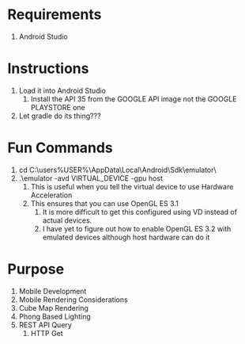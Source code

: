 # Requirements

1. Android Studio

# Instructions

1. Load it into Android Studio
   1. Install the API 35 from the GOOGLE API image not the GOOGLE PLAYSTORE one
2. Let gradle do its thing???

# Fun Commands

1. cd C:\users\%USER%\AppData\Local\Android\Sdk\emulator\
2. .\emulator -avd VIRTUAL_DEVICE -gpu host 
   1. This is useful when you tell the virtual device to use Hardware Acceleration
   2. This ensures that you can use OpenGL ES 3.1
      1. It is more difficult to get this configured using VD instead of actual devices.
      2. I have yet to figure out how to enable OpenGL ES 3.2 with emulated devices although host hardware can do it

# Purpose

1. Mobile Development
2. Mobile Rendering Considerations
3. Cube Map Rendering
4. Phong Based Lighting
5. REST API Query
   1. HTTP Get